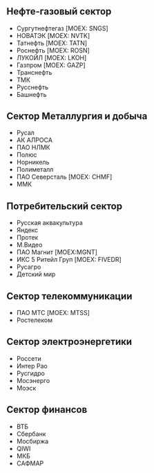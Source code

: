 #              



## Нефте-газовый сектор
- Сургутнефтегаз [MOEX: SNGS]
- НОВАТЭК [MOEX: NVTK]
- Татнефть [MOEX: TATN]
- Роснефть [MOEX: ROSN]
- ЛУКОЙЛ [MOEX: LKOH]
- Газпром [MOEX: GAZP]
- Транснефть
- ТМК
- Русснефть
- Башнефть

## Сектор Металлургия и добыча
- Русал
- АК АЛРОСА 
- ПАО НЛМК
- Полюс
- Норникель
- Полиметалл
- ПАО Северсталь [MOEX: CHMF]
- ММК

## Потребительский сектор
- Русская аквакультура
- Яндекс
- Протек
- М.Видео
- ПАО Магнит [MOEX:MGNT]
- ИКС 5 Ритейл Груп [MOEX: FIVEDR]
- Русагро
- Детский мир

## Сектор телекоммуникации
- ПАО МТС [MOEX: MTSS]
- Ростелеком


## Сектор электроэнергетики
- Россети
- Интер Рао
- Русгидро
- Мосэнерго
- Моэск

## Сектор финансов
- ВТБ
- Сбербанк
- Мосбиржа
- QIWI
- МКБ
- САФМАР

